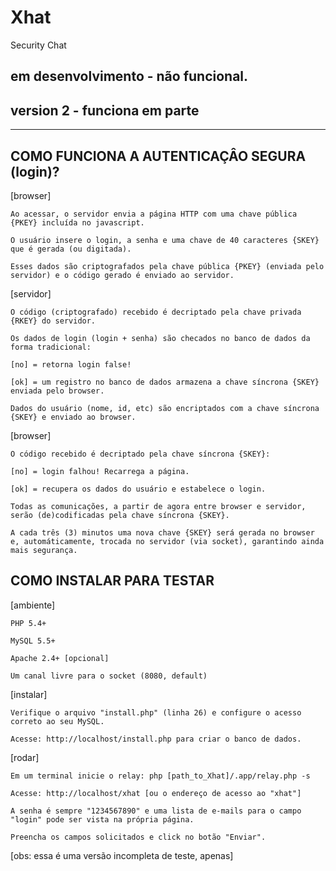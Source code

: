 # Xhat
Security Chat

## em desenvolvimento - não funcional.

## version 2 - funciona em parte



----------------------------------------------------

## COMO FUNCIONA A AUTENTICAÇÂO SEGURA (login)?

[browser]

	Ao acessar, o servidor envia a página HTTP com uma chave pública {PKEY} incluída no javascript.

	O usuário insere o login, a senha e uma chave de 40 caracteres {SKEY} que é gerada (ou digitada).

	Esses dados são criptografados pela chave pública {PKEY} (enviada pelo servidor) e o código gerado é enviado ao servidor.

[servidor]

	O código (criptografado) recebido é decriptado pela chave privada {RKEY} do servidor. 

	Os dados de login (login + senha) são checados no banco de dados da forma tradicional:

	[no] = retorna login false!

	[ok] = um registro no banco de dados armazena a chave síncrona {SKEY} enviada pelo browser.

	Dados do usuário (nome, id, etc) são encriptados com a chave síncrona {SKEY} e enviado ao browser.

[browser]

	O código recebido é decriptado pela chave síncrona {SKEY}:

	[no] = login falhou! Recarrega a página.

	[ok] = recupera os dados do usuário e estabelece o login.

	Todas as comunicações, a partir de agora entre browser e servidor, serão (de)codificadas pela chave síncrona {SKEY}.

	A cada três (3) minutos uma nova chave {SKEY} será gerada no browser e, automáticamente, trocada no servidor (via socket), garantindo ainda mais segurança.

## COMO INSTALAR PARA TESTAR

[ambiente]

	PHP 5.4+

	MySQL 5.5+

	Apache 2.4+ [opcional]

	Um canal livre para o socket (8080, default)


[instalar]

	Verifique o arquivo "install.php" (linha 26) e configure o acesso correto ao seu MySQL.

	Acesse: http://localhost/install.php para criar o banco de dados.



[rodar]

	Em um terminal inicie o relay: php [path_to_Xhat]/.app/relay.php -s

	Acesse: http://localhost/xhat [ou o endereço de acesso ao "xhat"]

	A senha é sempre "1234567890" e uma lista de e-mails para o campo "login" pode ser vista na própria página.

	Preencha os campos solicitados e click no botão "Enviar".

[obs: essa é uma versão incompleta de teste, apenas]    
